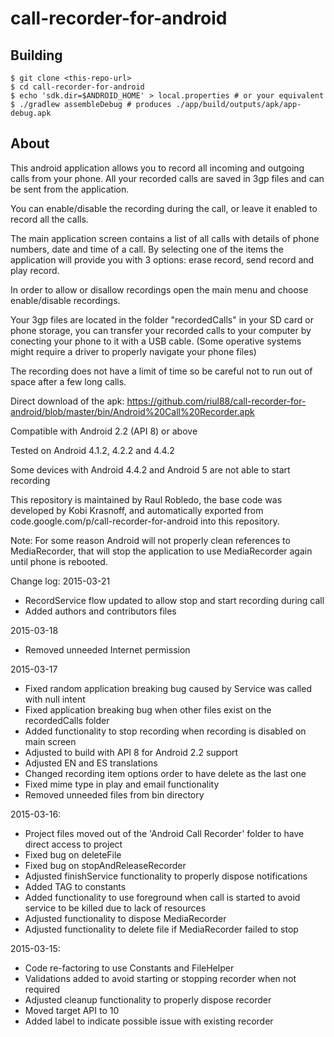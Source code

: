 # call-recorder-for-android

## Building

```
$ git clone <this-repo-url>
$ cd call-recorder-for-android
$ echo 'sdk.dir=$ANDROID_HOME' > local.properties # or your equivalent
$ ./gradlew assembleDebug # produces ./app/build/outputs/apk/app-debug.apk
```

## About

This android application allows you to record all incoming and outgoing calls from your phone. All your recorded calls are saved in 3gp files and can be sent from the application.

You can enable/disable the recording during the call, or leave it enabled to record all the calls.

The main application screen contains a list of all calls with details of phone numbers, date and time of a call. By selecting one of the items the application will provide you with 3 options: erase record, send record and play record.

In order to allow or disallow recordings open the main menu and choose enable/disable recordings.

Your 3gp files are located in the folder "recordedCalls" in your SD card or phone storage, you can transfer your recorded calls to your computer by conecting your phone to it with a USB cable. (Some operative systems might require a driver to properly navigate your phone files)

The recording does not have a limit of time so be careful not to run out of space after a few long calls.

Direct download of the apk: https://github.com/riul88/call-recorder-for-android/blob/master/bin/Android%20Call%20Recorder.apk

Compatible with Android 2.2 (API 8) or above

Tested on Android 4.1.2, 4.2.2 and 4.4.2

Some devices with Android 4.4.2 and Android 5 are not able to start recording

This repository is maintained by Raul Robledo, the base code was developed by Kobi Krasnoff, and automatically exported from code.google.com/p/call-recorder-for-android into this repository.

Note: For some reason Android will not properly clean references to MediaRecorder, that will stop the application to use MediaRecorder again until phone is rebooted.

Change log:
2015-03-21
- RecordService flow updated to allow stop and start recording during call
- Added authors and contributors files

2015-03-18
- Removed unneeded Internet permission

2015-03-17
- Fixed random application breaking bug caused by Service was called with null intent
- Fixed application breaking bug when other files exist on the recordedCalls folder
- Added functionality to stop recording when recording is disabled on main screen
- Adjusted to build with API 8 for Android 2.2 support
- Adjusted EN and ES translations
- Changed recording item options order to have delete as the last one
- Fixed mime type in play and email functionality
- Removed unneeded files from bin directory

2015-03-16:
- Project files moved out of the 'Android Call Recorder' folder to have direct access to project
- Fixed bug on deleteFile
- Fixed bug on stopAndReleaseRecorder
- Adjusted finishService functionality to properly dispose notifications
- Added TAG to constants
- Added functionality to use foreground when call is started to avoid service to be killed due to lack of resources
- Adjusted functionality to dispose MediaRecorder
- Adjusted functionality to delete file if MediaRecorder failed to stop

2015-03-15:
- Code re-factoring to use Constants and FileHelper
- Validations added to avoid starting or stopping recorder when not required
- Adjusted cleanup functionality to properly dispose recorder
- Moved target API to 10
- Added label to indicate possible issue with existing recorder

